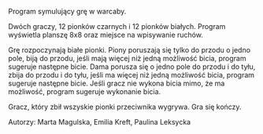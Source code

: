 Program symulujący grę w warcaby. 

Dwóch graczy, 12 pionków czarnych i 12 pionków białych. Program wyświetla planszę 8x8 oraz miejsce na wpisywanie ruchów. 

Grę rozpoczynają białe pionki. Piony poruszają się tylko do przodu o jedno pole, biją do przodu, jeśli mają więcej niż jedną możliwość bicia, program sugeruje następne bicie. Dama porusza się o jedno pole do przodu i do tyłu, zbija do przodu i do tyłu, jeśli ma więcej niż jedną możliwość bicia, program sugeruje następne bicie. Jeśli gracz nie wykona bicia mimo, że ma możliwość, program sugeruje wykonanie bicia. 

Gracz, który zbił wszyskie pionki przeciwnika wygrywa. Gra się kończy.

Autorzy: Marta Magulska, Emilia Kreft, Paulina Leksycka
